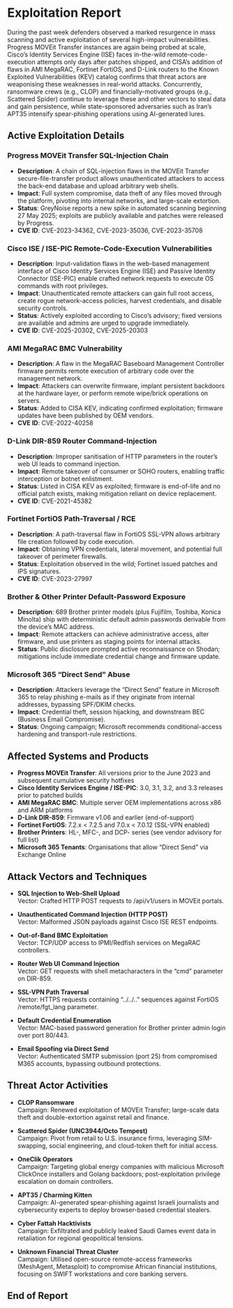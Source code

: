 # Exploitation Report

During the past week defenders observed a marked resurgence in mass scanning and active exploitation of several high-impact vulnerabilities. Progress MOVEit Transfer instances are again being probed at scale, Cisco’s Identity Services Engine (ISE) faces in-the-wild remote-code-execution attempts only days after patches shipped, and CISA’s addition of flaws in AMI MegaRAC, Fortinet FortiOS, and D-Link routers to the Known Exploited Vulnerabilities (KEV) catalog confirms that threat actors are weaponising these weaknesses in real-world attacks. Concurrently, ransomware crews (e.g., CLOP) and financially-motivated groups (e.g., Scattered Spider) continue to leverage these and other vectors to steal data and gain persistence, while state-sponsored adversaries such as Iran’s APT35 intensify spear-phishing operations using AI-generated lures.  

## Active Exploitation Details

### Progress MOVEit Transfer SQL-Injection Chain
- **Description**: A chain of SQL-injection flaws in the MOVEit Transfer secure-file-transfer product allows unauthenticated attackers to access the back-end database and upload arbitrary web shells.  
- **Impact**: Full system compromise, data theft of any files moved through the platform, pivoting into internal networks, and large-scale extortion.  
- **Status**: GreyNoise reports a new spike in automated scanning beginning 27 May 2025; exploits are publicly available and patches were released by Progress.  
- **CVE ID**: CVE-2023-34362, CVE-2023-35036, CVE-2023-35708  

### Cisco ISE / ISE-PIC Remote-Code-Execution Vulnerabilities
- **Description**: Input-validation flaws in the web-based management interface of Cisco Identity Services Engine (ISE) and Passive Identity Connector (ISE-PIC) enable crafted network requests to execute OS commands with root privileges.  
- **Impact**: Unauthenticated remote attackers can gain full root access, create rogue network-access policies, harvest credentials, and disable security controls.  
- **Status**: Actively exploited according to Cisco’s advisory; fixed versions are available and admins are urged to upgrade immediately.  
- **CVE ID**: CVE-2025-20302, CVE-2025-20303  

### AMI MegaRAC BMC Vulnerability
- **Description**: A flaw in the MegaRAC Baseboard Management Controller firmware permits remote execution of arbitrary code over the management network.  
- **Impact**: Attackers can overwrite firmware, implant persistent backdoors at the hardware layer, or perform remote wipe/brick operations on servers.  
- **Status**: Added to CISA KEV, indicating confirmed exploitation; firmware updates have been published by OEM vendors.  
- **CVE ID**: CVE-2022-40258  

### D-Link DIR-859 Router Command-Injection
- **Description**: Improper sanitisation of HTTP parameters in the router’s web UI leads to command injection.  
- **Impact**: Remote takeover of consumer or SOHO routers, enabling traffic interception or botnet enlistment.  
- **Status**: Listed in CISA KEV as exploited; firmware is end-of-life and no official patch exists, making mitigation reliant on device replacement.  
- **CVE ID**: CVE-2021-45382  

### Fortinet FortiOS Path-Traversal / RCE
- **Description**: A path-traversal flaw in FortiOS SSL-VPN allows arbitrary file creation followed by code execution.  
- **Impact**: Obtaining VPN credentials, lateral movement, and potential full takeover of perimeter firewalls.  
- **Status**: Exploitation observed in the wild; Fortinet issued patches and IPS signatures.  
- **CVE ID**: CVE-2023-27997  

### Brother & Other Printer Default-Password Exposure
- **Description**: 689 Brother printer models (plus Fujifilm, Toshiba, Konica Minolta) ship with deterministic default admin passwords derivable from the device’s MAC address.  
- **Impact**: Remote attackers can achieve administrative access, alter firmware, and use printers as staging points for internal attacks.  
- **Status**: Public disclosure prompted active reconnaissance on Shodan; mitigations include immediate credential change and firmware update.  

### Microsoft 365 “Direct Send” Abuse
- **Description**: Attackers leverage the “Direct Send” feature in Microsoft 365 to relay phishing e-mails as if they originate from internal addresses, bypassing SPF/DKIM checks.  
- **Impact**: Credential theft, session hijacking, and downstream BEC (Business Email Compromise).  
- **Status**: Ongoing campaign; Microsoft recommends conditional-access hardening and transport-rule restrictions.  

## Affected Systems and Products

- **Progress MOVEit Transfer**: All versions prior to the June 2023 and subsequent cumulative security hotfixes  
- **Cisco Identity Services Engine / ISE-PIC**: 3.0, 3.1, 3.2, and 3.3 releases prior to patched builds  
- **AMI MegaRAC BMC**: Multiple server OEM implementations across x86 and ARM platforms  
- **D-Link DIR-859**: Firmware v1.06 and earlier (end-of-support)  
- **Fortinet FortiOS**: 7.2.x < 7.2.5 and 7.0.x < 7.0.12 (SSL-VPN enabled)  
- **Brother Printers**: HL-, MFC-, and DCP- series (see vendor advisory for full list)  
- **Microsoft 365 Tenants**: Organisations that allow “Direct Send” via Exchange Online  

## Attack Vectors and Techniques

- **SQL Injection to Web-Shell Upload**  
  Vector: Crafted HTTP POST requests to /api/v1/users in MOVEit portals.  

- **Unauthenticated Command Injection (HTTP POST)**  
  Vector: Malformed JSON payloads against Cisco ISE REST endpoints.  

- **Out-of-Band BMC Exploitation**  
  Vector: TCP/UDP access to IPMI/Redfish services on MegaRAC controllers.  

- **Router Web UI Command Injection**  
  Vector: GET requests with shell metacharacters in the “cmd” parameter on DIR-859.  

- **SSL-VPN Path Traversal**  
  Vector: HTTPS requests containing “../../..” sequences against FortiOS /remote/fgt_lang parameter.  

- **Default Credential Enumeration**  
  Vector: MAC-based password generation for Brother printer admin login over port 80/443.  

- **Email Spoofing via Direct Send**  
  Vector: Authenticated SMTP submission (port 25) from compromised M365 accounts, bypassing outbound protections.  

## Threat Actor Activities

- **CLOP Ransomware**  
  Campaign: Renewed exploitation of MOVEit Transfer; large-scale data theft and double-extortion against retail and finance.  

- **Scattered Spider (UNC3944/Octo Tempest)**  
  Campaign: Pivot from retail to U.S. insurance firms, leveraging SIM-swapping, social engineering, and cloud-token theft for initial access.  

- **OneClik Operators**  
  Campaign: Targeting global energy companies with malicious Microsoft ClickOnce installers and Golang backdoors; post-exploitation privilege escalation on domain controllers.  

- **APT35 / Charming Kitten**  
  Campaign: AI-generated spear-phishing against Israeli journalists and cybersecurity experts to deploy browser-based credential stealers.  

- **Cyber Fattah Hacktivists**  
  Campaign: Exfiltrated and publicly leaked Saudi Games event data in retaliation for regional geopolitical tensions.  

- **Unknown Financial Threat Cluster**  
  Campaign: Utilised open-source remote-access frameworks (MeshAgent, Metasploit) to compromise African financial institutions, focusing on SWIFT workstations and core banking servers.  

## End of Report